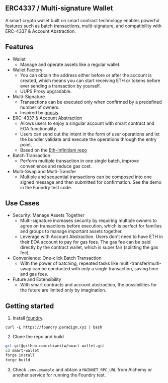 ## ERC4337 / Multi-signature Wallet

A smart crypto wallet built on smart contract technology enables powerful features such as batch transactions, multi-signature, and compatibility with ERC-4337 & Account Abstraction.

## Features

- Wallet
    - Manage and operate assets like a regular wallet.
- Wallet Factory
    - You can obtain the address either before or after the account is created, which means you can start receiving ETH or tokens before ever sending a transaction by yourself.
    - UUPS Proxy upgradable.
- Multi-Signature
    - Transactions can be executed only when confirmed by a predefined number of owners.
    - Inspired by [gnosis](https://github.com/gnosis/MultiSigWallet/tree/master?tab=readme-ov-file).
- ERC-4337 & Account Abstraction
    - Allows users to enjoy a singular account with smart contract and EOA functionality.
    - Users can send out the intent in the form of user operations and let the bundler validate and execute the operations through the entry point.
    - Based on the [Eth-Infinitism repo](https://github.com/eth-infinitism/account-abstraction)
- Batch Transaction
    - Perform multiple transaction in one single batch, improve convenience and reduce gas cost.
- Multi-Swap and Multi-Transfer
    - Multiple and sequential transactions can be composed into one signed message and then submitted for confirmation. See the demo in the Foundry test code.

## Use Cases

- Security: Manage Assets Together
    - Multi-signature increases security by requiring multiple owners to agree on transactions before execution, which is perfect for families and groups to manage important assets together.
    - Leverage with Account Abstraction. Users don't need to have ETH in their EOA account to pay for gas fees. The gas fee can be paid directly by the contract wallet, which is super fair (splitting the gas fee).
- Convenience: One-click Batch Transaction
    - With the power of batching, repeated tasks like multi-transfer/multi-swap can be conducted with only a single transaction, saving time and gas fees.
- Future and Extensibility
    - With smart contracts and account abstraction, the possibilities for the future are limited only by imagination.

## Getting started


1. Install [foundry](https://github.com/foundry-rs/foundry).

```
curl -L https://foundry.paradigm.xyz | bash
```

2. Clone the repo and build

```bash
git git@github.com:chiweitw/smart-wallet.git
cd smart-wallet
forge install
forge build
```

3. Check `.env.example` and obtain a `MAINNET_RPC_URL` from Alchemy or another service for running the Foundry test.